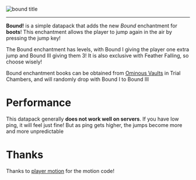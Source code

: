 ![bound title](https://github.com/user-attachments/assets/b6d401c4-6208-42cd-9ea8-25f85f8ed3a9)

---
**Bound!** is a simple datapack that adds the new _Bound_ enchantment for **boots**! This enchantment allows the player to jump again in the air by pressing the jump key!

The Bound enchantment has levels, with Bound I giving the player one extra jump and Bound III giving them 3! It is also exclusive with Feather Falling, so choose wisely!

Bound enchantment books can be obtained from [Ominous Vaults](https://minecraft.wiki/w/Ominous_Vault) in Trial Chambers, and will randomly drop with Bound I to Bound III

# Performance
This datapack generally **does not work well on servers**. If you have low ping, it will feel just fine! But as ping gets higher, the jumps become more and more unpredictable

# Thanks
Thanks to [player motion](https://modrinth.com/datapack/player_motion) for the motion code!
